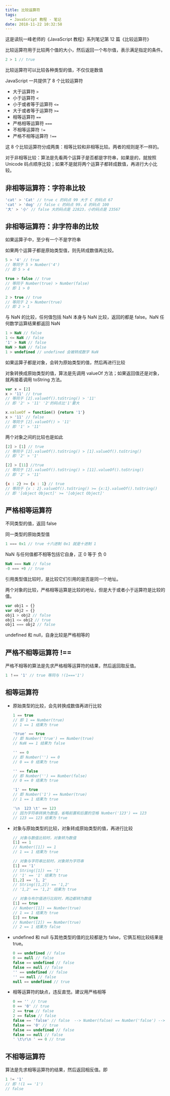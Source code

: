 ```yaml
---
title: 比较运算符
tags:
  - JavaScript 教程 - 笔记
date: 2018-11-22 10:32:58
---
```



这是读阮一峰老师的《JavaScript 教程》系列笔记第 12 篇《比较运算符》

比较运算符用于比较两个值的大小，然后返回一个布尔值，表示满足指定的条件。

```js
2 > 1 // true
```

比较运算符可以比较各种类型的值，不仅仅是数值

JavaScript 一共提供了 8 个比较运算符

- 大于运算符 `>`
- 小于运算符 `<`
- 小于或者等于运算符 `<=`
- 大于或者等于运算符 `>=`
- 相等运算符 `==`
- 严格相等运算符 `===`
- 不相等运算符 `!=`
- 严格不相等运算符 `!==`

这 8 个比较运算符分成两类：相等比较和非相等比较。两者的规则是不一样的。

对于非相等比较：算法是先看两个运算子是否都是字符串，如果是的，就按照 Unicode 码点顺序比较；如果不是就将两个运算子都转成数值，再进行大小比较。

## 非相等运算符：字符串比较

```js
'cat' > 'Cat' // true c 的码点 99 大于 C 的码点 67
'cat' > 'dog' // false c 的码点 99，d 的码点 100
'大' > '小' // false 大的码点是 22823，小的码点是 23567
```

## 非相等运算符：非字符串的比较

如果运算子中，至少有一个不是字符串

如果两个运算子都是原始类型值，则先转成数值再比较。

```js
5 > '4' // true
// 等同于 5 > Number('4')
// 即 5 > 4

true > false // true
// 等同于 Number(true) > Number(false)
// 即 1 > 0

2 > true // true
// 等同于 2 > Number(true)
// 即 2 > 1
```

与 NaN 的比较，任何值包括 NaN 本身与 NaN 比较，返回的都是 false。NaN 任何数学运算结果都返回 NaN

```js
1 > NaN // false
1 <= NaN // false
'1' > NaN // false
NaN > NaN // false
1 > undefined // undefined 会被转成数字 NaN
```

如果运算子都是对象，会转为原始类型的值，然后再进行比较

对象转换成原始类型的值，算法是先调用 valueOf 方法；如果返回值还是对象，就再接着调用 toString 方法。

```js
var x = [2]
x > '11' // true
// 等同于 [2].valueOf().toString() > '11'
// 即 '2' > '11' '2'的码点比'1'要大

x.valueOf = function() {return '1'}
x > '11' // false
// 等同于 [2].valueOf() > '11'
// 即 '1' > '11'
```

两个对象之间的比较也是如此

```js
[2] > [1] // true
// 等同于 [2].valueOf().toString() > [1].valueOf().toString()
// 即 '2' > '1'

[2] > [11] //true
// 等同于 [2].valueOf().toString() > [11].valueOf().toString()
// 即 '2' > '11'

{x : 2} >= {x : 1} // true
// 等同于 {x : 2}.valueOf().toString() >= {x:1}.valueOf().toString()
// 即 '[object Object]' >= '[object Object]'
```

## 严格相等运算符

不同类型的值，返回 false

同一类型的原始类型值

```js
1 === 0x1 // true 十六进制 0x1 就是十进制 1
```

NaN 与任何值都不相等包括它自身，正 0 等于 负 0

```js
NaN === NaN // false
-0 === +0 // true
```

引用类型值比较时，是比较它们引用的是否是同一个地址。

两个对象的比较，严格相等运算是比较的地址，但是大于或者小于运算符是比较的值。

```js
var obj1 = {}
var obj2 = {}
obj1 > obj2 // false
obj1 <= obj2 // true
obj1 === obj2 // false
```

undefined 和 null，自身比较是严格相等的

## 严格不相等运算符 !==

严格不相等的算法是先求严格相等运算符的结果，然后返回取反值。

```js
1 ！== '1' // true 等同与 !(1==='1')
```

## 相等运算符

- 原始类型的比较，会先转换成数值再进行比较

  ```js
  1 == true
  // 即 1 == Number(true) 
  // 1 == 1 结果为 true
  
  'true' == true
  // 即 Number('true') == Number(true) 
  // NaN == 1 结果为 false
  
  '' == 0
  // 即 Number('') == 0
  // 0 == 0 结果为 true
  
  '' == false
  // 即 Number('') == Number(false)
  // 0 == 0 结果为 true
  
  '1' == true
  // 即 Number('1') == Number(true)
  // 1 == 1 结果为 true
  
  '\n  123 \t' == 123
  // 因为字符串转换为数值，省略前置和后置的空格 Number('123') == 123
  // 123 == 123 结果为 true
  ```

- 对象与原始类型的比较，对象转成原始类型的值，再进行比较

  ```js
  // 对象与数值比较时，对象转为数值
  [1] == 1
  // Number([1]) == 1
  // 1 == 1 结果为 true
  
  // 对象与字符串比较时，对象转为字符串
  [1] == '1'
  // String([1]) == '1'
  // '1' == '1' 结果为 true
  [1,2] == '1, 2'
  // String([1,2]) == '1,2'
  // '1,2' == '1,2' 结果为 true
  
  // 对象与布尔值进行比较时，两边都转为数值
  [1] == true
  // Number([1]) == Number(true)
  // 1 == 1 结果为 true
  [2] == true
  // Number([2]) == Number(true)
  // 2 == 1 结果为 false
  ```

- undefined 和 null 与其他类型的值的比较都是为 false，它俩互相比较结果是 true。

  ```js
  0 == undefined // false
  0 == null // false
  false == undefined // false
  false == null // false
  '' == undefined // false
  '' == null // false
  null == undefined // true
  ```

- 相等运算符的缺点，违反直觉。建议用严格相等

  ```js
  0 == '' // true
  0 == '0' // true
  2 == true // false
  2 == false // false
  false == 'false' // false  --> Number(false) == Number('false') --> 0 == NaN --> false
  false == '0' // true
  false == undefined // false
  false == null // false
  ' \t\r\n ' == 0 // true
  ```


## 不相等运算符

算法是先求相等运算符的结果，然后返回相反值。即

```js
1 != '1'
// 即 !(1 == '1')
// false
```

